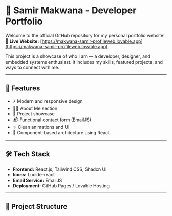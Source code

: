 # 💼 Samir Makwana - Developer Portfolio

Welcome to the official GitHub repository for my personal portfolio website!  
🔗 **Live Website:** [https://makwana-samir-profileweb.lovable.app](https://makwana-samir-profileweb.lovable.app)

This project is a showcase of who I am — a developer, designer, and embedded systems enthusiast. It includes my skills, featured projects, and ways to connect with me.

---

## 🚀 Features

- ⚡ Modern and responsive design
- 🧑‍💻 About Me section
- 📁 Project showcase
- 📬 Functional contact form (EmailJS)
- ✨ Clean animations and UI
- 🧩 Component-based architecture using React

---

## 🛠️ Tech Stack

- **Frontend:** React.js, Tailwind CSS, Shadcn UI
- **Icons:** Lucide-react
- **Email Service:** EmailJS
- **Deployment:** GitHub Pages / Lovable Hosting

---

## 📂 Project Structure

